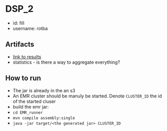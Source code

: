 # DSP_2
- id: fill
- username: rotba

## Artifacts
- [link to results](broken)
- statistics - is there a way to aggregate everything?

## How to run
- The jar is already in the an s3
- An EMR cluster should be manuly be started. Denote `CLUSTER_ID` the id of the started cluser
- build the emr jar:
 - `cd EMR_runner`
 - `mvn compile assembly:single`
 - `java -jar target/<the generated jar> CLUSTER_ID` <language>
